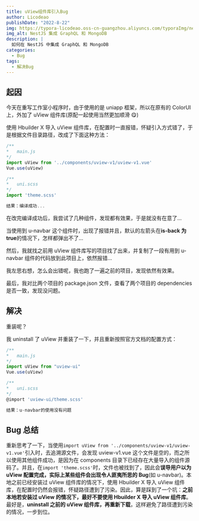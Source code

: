 ```yaml
---
title: uView组件库引入Bug
author: Licodeao
publishDate: "2022-8-22"
img: https://typora-licodeao.oss-cn-guangzhou.aliyuncs.com/typoraImg/nestjs-graphql-mongodb.webp
img_alt: NestJS 集成 GraphQL 和 MongoDB
description: |
  如何在 NestJS 中集成 GraphQL 和 MongoDB
categories:
  - Bug
tags:
  - 解决Bug
---
```


## 起因

今天在重写工作室小程序时，由于使用的是 uniapp 框架，所以在原有的 ColorUI 上，外加了 uView 组件库(原配一起使用当然更加顺滑 😋)

使用 Hbuilder X 导入 uView 组件库，在配置时一直报错，怀疑引入方式错了，于是根据文件目录路径，改成了下面这种方法：

```javascript
/**
*	main.js
*/
import uView from '../components/uview-v1/uview-v1.vue'
Vue.use(uView)

/**
*	uni.scss
*/
import 'theme.scss'

结果：编译成功...
```

在改完编译成功后，我尝试了几种组件，发现都有效果，于是就没有在意了...

当使用到 u-navbar 这个组件时，出现了报错并且，默认的左箭头在**is-back 为 true**的情况下，怎样都弹出不了...

然后，我就找之前用 uView 组件库写的项目找了出来，并复制了一段有用到 u-navbar 组件的代码放到此项目上，依然报错...

我左思右想，怎么会出错呢，我也跑了一遍之前的项目，发现依然有效果。

最后，我对比两个项目的 package.json 文件，查看了两个项目的 dependencies 是否一致，发现没问题。

## 解决

重装呢？

我 uninstall 了 uView 并重装了一下，并且重新按照官方文档的配置方式：

```javascript
/**
*	main.js
*/
import uView from "uview-ui"
Vue.use(uView)

/**
*	uni.scss
*/
@import 'uview-ui/theme.scss'

结果：u-navbar的使用没有问题
```

## Bug 总结

​ 重新思考了一下，当使用`import uView from '../components/uview-v1/uview-v1.vue'`引入时，去追溯源文件，会发现 uview-v1.vue 这个文件是空的，而之所以使用其他组件成功，是因为在 components 目录下已经存在大量导入的组件源码了。并且，在`import 'theme.scss'`时，文件也被找到了，因此会**误导用户以为 uView 配置完成，实际上某些组件会出现令人匪夷所思的 Bug**(如 u-navbar)。本地之前已经安装过 uView 组件库的情况下，使用 Hbuilder X 导入 uView 组件库，在配置时仍然会报错，怀疑路径遭到了污染。因此，算是踩到了一个坑：**之前本地若安装过 uView 的情况下，最好不要使用 Hbuilder X 导入 uView 组件库**。最好是，**uninstall 之前的 uView 组件库，再重新下载**，这样避免了路径遭到污染的情况，一步到位。
